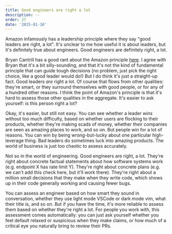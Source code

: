 ```yaml
---
title: Good engineers are right a lot
description: --
order: 27
date: '2025-01-10'
---
```


Amazon infamously has a leadership principle where they say "good leaders are right, a lot". It's unclear to me how useful it is about leaders, but it's definitely true about engineers. Good engineers are definitely right, a lot. 

Bryan Cantrill has a good rant about the Amazon principle [here](https://youtu.be/9QMGAtxUlAc?t=1676). I agree with Bryan that it's a bit silly-sounding, and that it's not the kind of fundamental principle that can guide tough decisions (no problem, just pick the right choice, like a good leader would do!) But I do think it's just a straight-up fact. Good leaders _are_ right a lot. Of course that flows from other qualities: they're smart, or they surround themselves with good people, or for any of a hundred other reasons. I think the point of Amazon's principle is that it's hard to assess those other qualities in the aggregate. It's easier to ask yourself: is this person right a lot?

Okay, it's easier, but still not easy. You can see whether a leader _wins_ without too much difficulty, based on whether users are flocking to their products, whether they're making scads of money, whether their companies are seen as amazing places to work, and so on. But people win for a lot of reasons. You can win by being wrong-but-lucky about one particular high-leverage thing. Bad leaders do sometimes luck into amazing products. The world of business is just too chaotic to assess accurately.

Not so in the world of engineering. Good engineers are right, a lot. They're right about concrete factual statements about how software systems work (e.g. endpoint X has rate limit Y). They're right about concrete plans (e.g. we can't add this check here, but it'll work there). They're right about a million small decisions that they make when they write code, which shows up in their code generally working and causing fewer bugs.

You can assess an engineer based on how smart they sound in conversation, whether they use light mode VSCode or dark mode vim, what their title is, and so on. But if you have the time, it's more reliable to assess them based on whether they're right a lot. For people you work with, this assessment comes automatically: you can just ask yourself whether you feel default relaxed or suspicious when they make claims, or how much of a critical eye you naturally bring to review their PRs.
